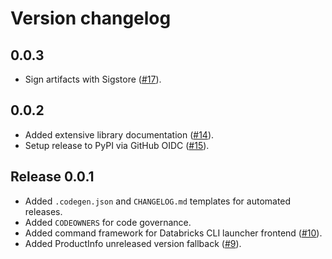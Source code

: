 # Version changelog

## 0.0.3

* Sign artifacts with Sigstore ([#17](https://github.com/databrickslabs/blueprint/pull/17)).


## 0.0.2

* Added extensive library documentation ([#14](https://github.com/databrickslabs/blueprint/pull/14)).
* Setup release to PyPI via GitHub OIDC ([#15](https://github.com/databrickslabs/blueprint/pull/15)).


## Release 0.0.1

* Added `.codegen.json` and `CHANGELOG.md` templates for automated releases.
* Added `CODEOWNERS` for code governance.
* Added command framework for Databricks CLI launcher frontend ([#10](https://github.com/databrickslabs/blueprint/pull/10)).
* Added ProductInfo unreleased version fallback ([#9](https://github.com/databrickslabs/blueprint/pull/9)).
